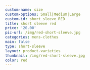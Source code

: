 ```yaml
---
custom-name: size
custom-options: Small|Medium|Large
custom-id: short_sleeve_RED
title: short sleeve red
price: '20.00'
pic-url: /img/red-short-sleeve.jpg
categories: mens-clothes
main: false
type: short-sleeve
layout: product-varieties
thumbnail: /img/red-short-sleeve.jpg
color: red
---
```

